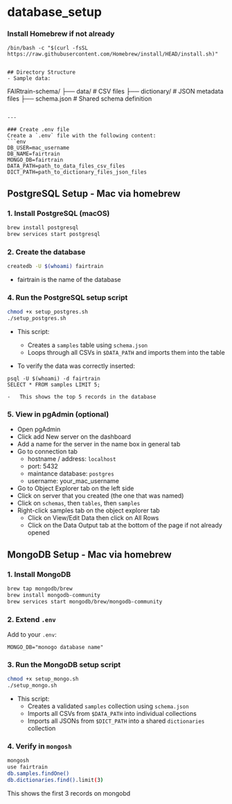 # database_setup

### Install Homebrew if not already
```
/bin/bash -c "$(curl -fsSL https://raw.githubusercontent.com/Homebrew/install/HEAD/install.sh)"


## Directory Structure
- Sample data:
```
FAIRtrain-schema/
├── data/           # CSV files
├── dictionary/     # JSON metadata files
├── schema.json     # Shared schema definition
```

---

### Create .env file
Create a `.env` file with the following content:
```env
DB_USER=mac_username
DB_NAME=fairtrain
MONGO_DB=fairtrain
DATA_PATH=path_to_data_files_csv_files
DICT_PATH=path_to_dictionary_files_json_files
```


## PostgreSQL Setup - Mac via homebrew

### 1. Install PostgreSQL (macOS)
```bash
brew install postgresql
brew services start postgresql
```

### 2. Create the database
```bash
createdb -U $(whoami) fairtrain 
```
- fairtrain is the name of the database

### 4. Run the PostgreSQL setup script
```bash
chmod +x setup_postgres.sh
./setup_postgres.sh
```

- This script:
  - Creates a `samples` table using `schema.json`
  - Loops through all CSVs in `$DATA_PATH` and imports them into the table

- To verify the data was correctly inserted:
```
psql -U $(whoami) -d fairtrain
SELECT * FROM samples LIMIT 5;
```
    -   This shows the top 5 records in the database

### 5. View in pgAdmin (optional)
- Open pgAdmin
- Click add New server on the dashboard
- Add a name for the server in the name box in general tab
- Go to connection tab
    - hostname / address: `localhost`
    - port: 5432
    - maintance database: `postgres`
    - username: your_mac_username 
- Go to Object Explorer tab on the left side
- Click on server that you created (the one that was named)
- Click on `schemas`, then `tables`, then `samples`
- Right-click samples tab on the object explorer tab
    - Click on View/Edit Data then click on All Rows
    - Click on the Data Output tab at the bottom of the page if not already opened


## MongoDB Setup - Mac via homebrew

### 1. Install MongoDB
```bash
brew tap mongodb/brew
brew install mongodb-community
brew services start mongodb/brew/mongodb-community
```

### 2. Extend `.env`
Add to your `.env`:
```env
MONGO_DB="monogo database name"
```

### 3. Run the MongoDB setup script
```bash
chmod +x setup_mongo.sh
./setup_mongo.sh
```

- This script:
  - Creates a validated `samples` collection using `schema.json`
  - Imports all CSVs from `$DATA_PATH` into individual collections
  - Imports all JSONs from `$DICT_PATH` into a shared `dictionaries` collection

### 4. Verify in `mongosh`
```bash
mongosh
use fairtrain
db.samples.findOne()
db.dictionaries.find().limit(3)
```
This shows the first 3 records on mongobd


